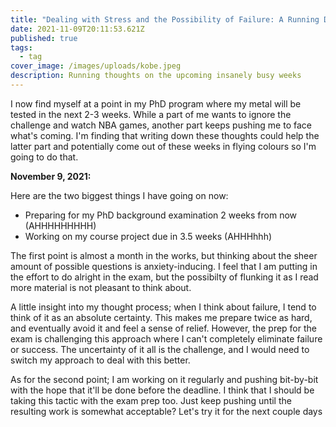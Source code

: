 ```yaml
---
title: "Dealing with Stress and the Possibility of Failure: A Running Diary"
date: 2021-11-09T20:11:53.621Z
published: true
tags:
  - tag
cover_image: /images/uploads/kobe.jpeg
description: Running thoughts on the upcoming insanely busy weeks
---
```

I now find myself at a point in my PhD program where my metal will be tested in the next 2-3 weeks. While a part of me wants to ignore the challenge and watch NBA games, another part keeps pushing me to face what's coming. I'm finding that writing down these thoughts could help the latter part and potentially come out of these weeks in flying colours so I'm going to do that.

**November 9, 2021:**

Here are the two biggest things I have going on now:

* Preparing for my PhD background examination 2 weeks from now (AHHHHHHHHH)
* Working on my course project due in 3.5 weeks (AHHHhhh)

The first point is almost a month in the works, but thinking about the sheer amount of possible questions is anxiety-inducing. I feel that I am putting in the effort to do alright in the exam, but the possibilty of flunking it as I read more material is not pleasant to think about. 

A little insight into my thought process; when I think about failure, I tend to think of it as an absolute certainty. This makes me prepare twice as hard, and eventually avoid it and feel a sense of relief. However, the prep for the exam is challenging this approach where I can't completely eliminate failure or success. The uncertainty of it all is the challenge, and I would need to switch my approach to deal with this better.

As for the second point; I am working on it regularly and pushing bit-by-bit with the hope that it'll be done before the deadline. I think that I should be taking this tactic with the exam prep too. Just keep pushing until the resulting work is somewhat acceptable? Let's try it for the next couple days